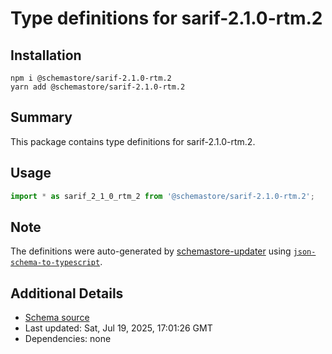 # Type definitions for sarif-2.1.0-rtm.2

## Installation

```
npm i @schemastore/sarif-2.1.0-rtm.2
yarn add @schemastore/sarif-2.1.0-rtm.2
```

## Summary

This package contains type definitions for sarif-2.1.0-rtm.2.

## Usage

```ts
import * as sarif_2_1_0_rtm_2 from '@schemastore/sarif-2.1.0-rtm.2';
```

## Note

The definitions were auto-generated by [schemastore-updater](https://github.com/ffflorian/schemastore-updater) using [`json-schema-to-typescript`](https://www.npmjs.com/package/json-schema-to-typescript).

## Additional Details

* [Schema source](https://github.com/SchemaStore/schemastore/tree/master/src/schemas/json/sarif-2.1.0-rtm.2)
* Last updated: Sat, Jul 19, 2025, 17:01:26 GMT
* Dependencies: none
